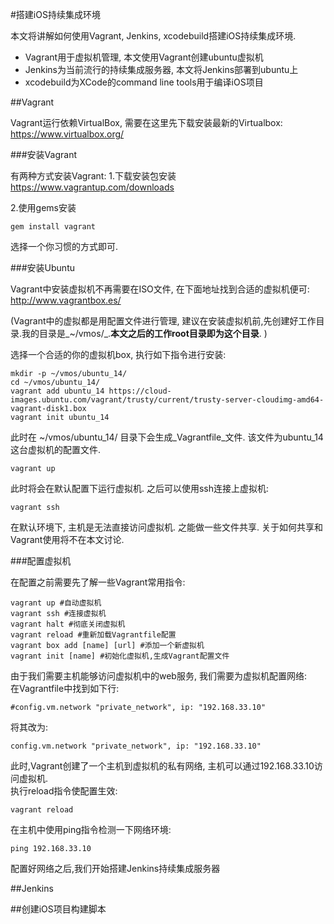 #搭建iOS持续集成环境

本文将讲解如何使用Vagrant, Jenkins, xcodebuild搭建iOS持续集成环境.

* Vagrant用于虚拟机管理, 本文使用Vagrant创建ubuntu虚拟机
* Jenkins为当前流行的持续集成服务器, 本文将Jenkins部署到ubuntu上
* xcodebuild为XCode的command line tools用于编译iOS项目

##Vagrant

Vagrant运行依赖VirtualBox, 需要在这里先下载安装最新的Virtualbox:  
<https://www.virtualbox.org/>	

###安装Vagrant	

有两种方式安装Vagrant:
1.下载安装包安装	
<https://www.vagrantup.com/downloads>	

2.使用gems安装		

	gem install vagrant 

选择一个你习惯的方式即可.

###安装Ubuntu	

Vagrant中安装虚拟机不再需要在ISO文件, 在下面地址找到合适的虚拟机便可:
<http://www.vagrantbox.es/>	

(Vagrant中的虚拟都是用配置文件进行管理, 建议在安装虚拟机前,先创建好工作目录.我的目录是_~/vmos/_.__本文之后的工作root目录即为这个目录__.	)

选择一个合适的你的虚拟机box, 执行如下指令进行安装:	

	mkdir -p ~/vmos/ubuntu_14/
	cd ~/vmos/ubuntu_14/
	vagrant add ubuntu_14 https://cloud-images.ubuntu.com/vagrant/trusty/current/trusty-server-cloudimg-amd64-vagrant-disk1.box
	vagrant init ubuntu_14	

此时在 ~/vmos/ubuntu_14/ 目录下会生成_Vagrantfile_文件. 该文件为ubuntu_14这台虚拟机的配置文件.	

	vagrant up	

此时将会在默认配置下运行虚拟机. 之后可以使用ssh连接上虚拟机:

	vagrant ssh		

在默认环境下, 主机是无法直接访问虚拟机. 之能做一些文件共享. 关于如何共享和Vagrant使用将不在本文讨论.

###配置虚拟机	

在配置之前需要先了解一些Vagrant常用指令:	

	vagrant up #自动虚拟机
	vagrant ssh #连接虚拟机
	vagrant halt #彻底关闭虚拟机
	vagrant reload #重新加载Vagrantfile配置	
	vagrant box add [name] [url] #添加一个新虚拟机
	vagrant init [name] #初始化虚拟机,生成Vagrant配置文件		

由于我们需要主机能够访问虚拟机中的web服务, 我们需要为虚拟机配置网络:	
在Vagrantfile中找到如下行:
	
	#config.vm.network "private_network", ip: "192.168.33.10"	

将其改为:	

	config.vm.network "private_network", ip: "192.168.33.10"	

此时,Vagrant创建了一个主机到虚拟机的私有网络, 主机可以通过192.168.33.10访问虚拟机.	
执行reload指令使配置生效:	

	vagrant reload	

在主机中使用ping指令检测一下网络环境:	

	ping 192.168.33.10	

配置好网络之后,我们开始搭建Jenkins持续集成服务器

##Jenkins

##创建iOS项目构建脚本

